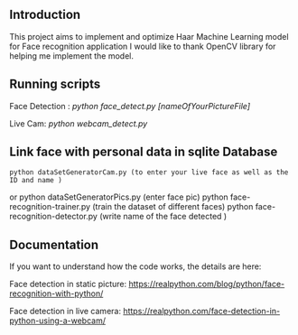 ## Introduction

This project aims to implement and optimize Haar Machine Learning model for Face recognition application
I would like to thank OpenCV library for helping me implement the model.

## Running scripts

Face Detection : _python face_detect.py [nameOfYourPictureFile]_

Live Cam: _python webcam_detect.py_

## Link face with personal data in sqlite Database

    python dataSetGeneratorCam.py (to enter your live face as well as the ID and name )
or  python dataSetGeneratorPics.py (enter face pic)
    python face-recognition-trainer.py (train the dataset of different faces)
    python face-recognition-detector.py (write name of the face detected )

## Documentation

If you want to understand how the code works, the details are here:

Face detection in static picture: https://realpython.com/blog/python/face-recognition-with-python/

Face detection in live camera: https://realpython.com/face-detection-in-python-using-a-webcam/
